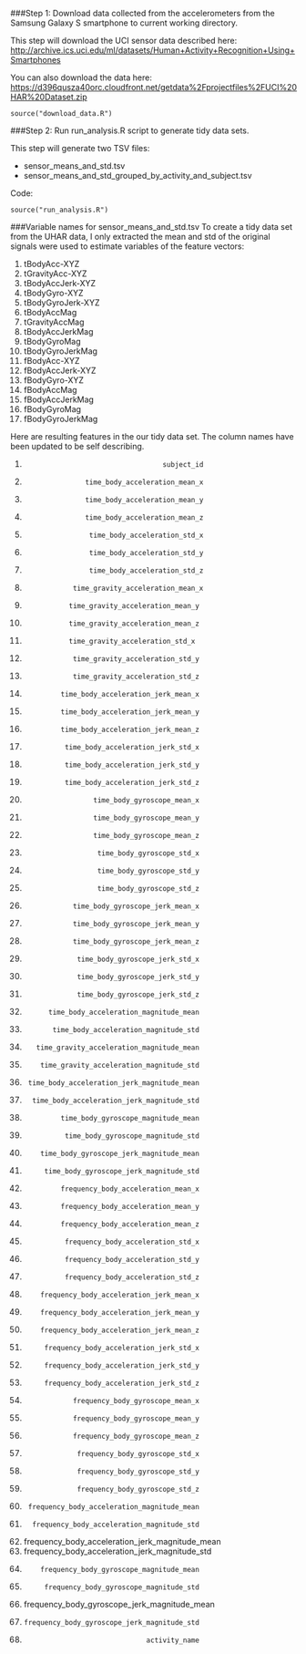 ###Step 1: Download data collected from the accelerometers from the Samsung Galaxy S smartphone to current working directory.

This step will download the UCI sensor data described here:
http://archive.ics.uci.edu/ml/datasets/Human+Activity+Recognition+Using+Smartphones 

You can also download the data here:
https://d396qusza40orc.cloudfront.net/getdata%2Fprojectfiles%2FUCI%20HAR%20Dataset.zip 

    source("download_data.R")
    	
###Step 2: Run run_analysis.R script to generate tidy data sets.

This step will generate two TSV files:

* sensor_means_and_std.tsv
* sensor_means_and_std_grouped_by_activity_and_subject.tsv

Code:

    source("run_analysis.R")
  
###Variable names for sensor_means_and_std.tsv
To create a tidy data set from the UHAR data, I only extracted the mean and std of 
the original signals were used to estimate variables of the feature vectors:

1. tBodyAcc-XYZ
2. tGravityAcc-XYZ
3. tBodyAccJerk-XYZ
4. tBodyGyro-XYZ
5. tBodyGyroJerk-XYZ
6. tBodyAccMag
7. tGravityAccMag
8. tBodyAccJerkMag
9. tBodyGyroMag
10. tBodyGyroJerkMag
11. fBodyAcc-XYZ
12. fBodyAccJerk-XYZ
13. fBodyGyro-XYZ
14. fBodyAccMag
15. fBodyAccJerkMag
16. fBodyGyroMag
17. fBodyGyroJerkMag

Here are resulting features in the our tidy data set. The column names have been updated to be self describing.

1.                                       subject_id
2.                    time_body_acceleration_mean_x
3.                    time_body_acceleration_mean_y
4.                    time_body_acceleration_mean_z
5.                     time_body_acceleration_std_x
6.                     time_body_acceleration_std_y
7.                     time_body_acceleration_std_z
8.                 time_gravity_acceleration_mean_x
9.                time_gravity_acceleration_mean_y
10.                time_gravity_acceleration_mean_z
11.                time_gravity_acceleration_std_x
12.                 time_gravity_acceleration_std_y
13.                 time_gravity_acceleration_std_z
14.              time_body_acceleration_jerk_mean_x
15.              time_body_acceleration_jerk_mean_y
16.              time_body_acceleration_jerk_mean_z
17.               time_body_acceleration_jerk_std_x
18.               time_body_acceleration_jerk_std_y
19.               time_body_acceleration_jerk_std_z
20.                      time_body_gyroscope_mean_x
21.                      time_body_gyroscope_mean_y
22.                      time_body_gyroscope_mean_z
23.                       time_body_gyroscope_std_x
24.                       time_body_gyroscope_std_y
25.                       time_body_gyroscope_std_z
26.                 time_body_gyroscope_jerk_mean_x
27.                 time_body_gyroscope_jerk_mean_y
28.                 time_body_gyroscope_jerk_mean_z
29.                  time_body_gyroscope_jerk_std_x
30.                  time_body_gyroscope_jerk_std_y
31.                  time_body_gyroscope_jerk_std_z
32.           time_body_acceleration_magnitude_mean
33.            time_body_acceleration_magnitude_std
34.        time_gravity_acceleration_magnitude_mean
35.         time_gravity_acceleration_magnitude_std
36.      time_body_acceleration_jerk_magnitude_mean
37.       time_body_acceleration_jerk_magnitude_std
38.              time_body_gyroscope_magnitude_mean
39.               time_body_gyroscope_magnitude_std
40.         time_body_gyroscope_jerk_magnitude_mean
41.          time_body_gyroscope_jerk_magnitude_std
42.              frequency_body_acceleration_mean_x
43.              frequency_body_acceleration_mean_y
44.              frequency_body_acceleration_mean_z
45.               frequency_body_acceleration_std_x
46.               frequency_body_acceleration_std_y
47.               frequency_body_acceleration_std_z
48.         frequency_body_acceleration_jerk_mean_x
49.         frequency_body_acceleration_jerk_mean_y
50.         frequency_body_acceleration_jerk_mean_z
51.          frequency_body_acceleration_jerk_std_x
52.          frequency_body_acceleration_jerk_std_y
53.          frequency_body_acceleration_jerk_std_z
54.                 frequency_body_gyroscope_mean_x
55.                 frequency_body_gyroscope_mean_y
56.                 frequency_body_gyroscope_mean_z
57.                  frequency_body_gyroscope_std_x
58.                  frequency_body_gyroscope_std_y
59.                  frequency_body_gyroscope_std_z
60.      frequency_body_acceleration_magnitude_mean
61.       frequency_body_acceleration_magnitude_std
62. frequency_body_acceleration_jerk_magnitude_mean
63.  frequency_body_acceleration_jerk_magnitude_std
64.         frequency_body_gyroscope_magnitude_mean
65.          frequency_body_gyroscope_magnitude_std
66.    frequency_body_gyroscope_jerk_magnitude_mean
67.     frequency_body_gyroscope_jerk_magnitude_std
68.                                   activity_name
